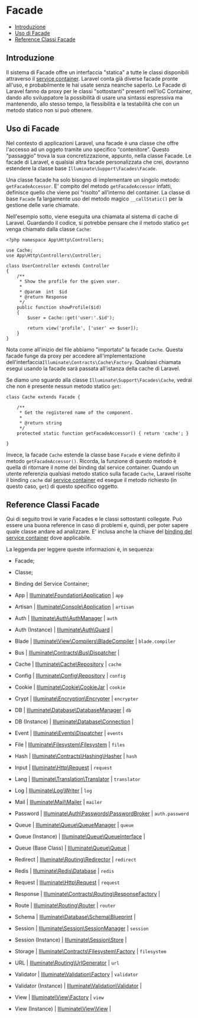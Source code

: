 # Facade

- [Introduzione](#introduzione)
- [Uso di Facade](#uso-facade)
- [Reference Classi Facade](#reference-classi-facade)

<a name="introduzione"></a>
## Introduzione

Il sistema di Facade offre un interfaccia "statica" a tutte le classi disponibili attraverso il [service container](/documentazione/5.1/container). Laravel conta già diverse facade pronte all'uso, e probabilmente le hai usate senza neanche saperlo. Le Facade di Laravel fanno da proxy per le classi "sottostanti" presenti nell'IoC Container, dando allo sviluppatore la possibilità di usare una sintassi espressiva ma mantenendo, allo stesso tempo, la flessibilità e la testabilità che con un metodo statico non si può ottenere. 

<a name="uso-facade"></a>
## Uso di Facade

Nel contesto di applicazioni Laravel, una facade è una classe che offre l'accesso ad un oggeto tramite uno specifico “contenitore”. Questo “passaggio” trova la sua concretizzazione, appunto, nella classe Facade. Le facade di Laravel, e qualsiai altra facade personalizzata che crei, dovranno estendere la classe base `Illuminate\Support\Facades\Facade`.

Una classe facade ha solo bisogno di implementare un singolo metodo: `getFacadeAccessor`. E' compito del metodo `getFacadeAccessor` infatti, definisce quello che viene poi “risolto” all’interno del container. La classe di base `Facade` fa largamente uso del metodo magico `__callStatic()` per la gestione delle varie chiamate.

Nell'esempio sotto, viene eseguita una chiamata al sistema di cache di Laravel. Guardando il codice, si potrebbe pensare che il metodo statico `get` venga chiamato dalla classe `Cache`:

	<?php namespace App\Http\Controllers;

	use Cache;
	use App\Http\Controllers\Controller;

	class UserController extends Controller
	{
		/**
		 * Show the profile for the given user.
		 *
		 * @param  int  $id
		 * @return Response
		 */
		public function showProfile($id)
		{
			$user = Cache::get('user:'.$id');

			return view('profile', ['user' => $user]);
		}
	}
Nota come all'inizio del file abbiamo "importato" la facade `Cache`. Questa facade funge da proxy per accedere all'implementazione dell'interfaccia`Illuminate\Contracts\Cache\Factory`. Qualsiasi chiamata esegui usando la facade sarà passata all'istanza della cache di Laravel.

Se diamo uno sguardo alla classe `Illuminate\Support\Facades\Cache`, vedrai che non è presente nessun metodo statico `get`:

	class Cache extends Facade {

		/**
		 * Get the registered name of the component.
		 *
		 * @return string
		 */
		protected static function getFacadeAccessor() { return 'cache'; }

	}

Invece, la facade `Cache` estende la classe base `Facade` e viene definito il metodo `getFacadeAccessor()`. Ricorda, la funzione di questo metodo è quella di ritornare il nome del binding dal service container. Quando un utente referenzia qualsiasi metodo statico sulla facade `Cache`, Laravel risolte il binding `cache` dal  [service container](/documentazione/5.1/container) ed esegue il metodo richiesto (in questo caso, `get`) di questo specifico oggetto.

<a name="reference-classi-facade"></a>
## Reference Classi Facade

Qui di seguito trovi le varie Facades e le classi sottostanti collegate. Può essere una buona reference in caso di problemi e, quindi, per poter sapere quale classe andare ad analizzare. E' inclusa anche la chiave del [binding del service container](/documentazione/5.1/container) dove applicabile.

La leggenda per leggere queste informazioni è, in sequenza:

* Facade;
* Classe;
* Binding del Service Container;

* App  |  [Illuminate\Foundation\Application](http://laravel.com/api/{{version}}/Illuminate/Foundation/Application.html)  | `app`
* Artisan  |  [Illuminate\Console\Application](http://laravel.com/api/{{version}}/Illuminate/Console/Application.html)  |  `artisan`
* Auth  |  [Illuminate\Auth\AuthManager](http://laravel.com/api/{{version}}/Illuminate/Auth/AuthManager.html)  |  `auth`
* Auth (Instance)  |  [Illuminate\Auth\Guard](http://laravel.com/api/{{version}}/Illuminate/Auth/Guard.html)  |
* Blade  |  [Illuminate\View\Compilers\BladeCompiler](http://laravel.com/api/{{version}}/Illuminate/View/Compilers/BladeCompiler.html)  |  `blade.compiler`
* Bus  |  [Illuminate\Contracts\Bus\Dispatcher](http://laravel.com/api/{{version}}/Illuminate/Contracts/Bus/Dispatcher.html)  |
* Cache  |  [Illuminate\Cache\Repository](http://laravel.com/api/{{version}}/Illuminate/Cache/Repository.html)  |  `cache`
* Config  |  [Illuminate\Config\Repository](http://laravel.com/api/{{version}}/Illuminate/Config/Repository.html)  |  `config`
* Cookie  |  [Illuminate\Cookie\CookieJar](http://laravel.com/api/{{version}}/Illuminate/Cookie/CookieJar.html)  |  `cookie`
* Crypt  |  [Illuminate\Encryption\Encrypter](http://laravel.com/api/{{version}}/Illuminate/Encryption/Encrypter.html)  |  `encrypter`
* DB  |  [Illuminate\Database\DatabaseManager](http://laravel.com/api/{{version}}/Illuminate/Database/DatabaseManager.html)  |  `db`
* DB (Instance)  |  [Illuminate\Database\Connection](http://laravel.com/api/{{version}}/Illuminate/Database/Connection.html)  |
* Event  |  [Illuminate\Events\Dispatcher](http://laravel.com/api/{{version}}/Illuminate/Events/Dispatcher.html)  |  `events`
* File  |  [Illuminate\Filesystem\Filesystem](http://laravel.com/api/{{version}}/Illuminate/Filesystem/Filesystem.html)  |  `files`
* Hash  |  [Illuminate\Contracts\Hashing\Hasher](http://laravel.com/api/{{version}}/Illuminate/Contracts/Hashing/Hasher.html)  |  `hash`
* Input  |  [Illuminate\Http\Request](http://laravel.com/api/{{version}}/Illuminate/Http/Request.html)  |  `request`
* Lang  |  [Illuminate\Translation\Translator](http://laravel.com/api/{{version}}/Illuminate/Translation/Translator.html)  |  `translator`
* Log  |  [Illuminate\Log\Writer](http://laravel.com/api/{{version}}/Illuminate/Log/Writer.html)  |  `log`
* Mail  |  [Illuminate\Mail\Mailer](http://laravel.com/api/{{version}}/Illuminate/Mail/Mailer.html)  |  `mailer`
* Password  |  [Illuminate\Auth\Passwords\PasswordBroker](http://laravel.com/api/{{version}}/Illuminate/Auth/Passwords/PasswordBroker.html)  |  `auth.password`
* Queue  |  [Illuminate\Queue\QueueManager](http://laravel.com/api/{{version}}/Illuminate/Queue/QueueManager.html)  |  `queue`
* Queue (Instance) |  [Illuminate\Queue\QueueInterface](http://laravel.com/api/{{version}}/Illuminate/Queue/QueueInterface.html)  |
* Queue (Base Class) |  [Illuminate\Queue\Queue](http://laravel.com/api/{{version}}/Illuminate/Queue/Queue.html)  |
* Redirect  |  [Illuminate\Routing\Redirector](http://laravel.com/api/{{version}}/Illuminate/Routing/Redirector.html)  |  `redirect`
* Redis  |  [Illuminate\Redis\Database](http://laravel.com/api/{{version}}/Illuminate/Redis/Database.html)  |  `redis`
* Request  |  [Illuminate\Http\Request](http://laravel.com/api/{{version}}/Illuminate/Http/Request.html)  |  `request`
* Response  |  [Illuminate\Contracts\Routing\ResponseFactory](http://laravel.com/api/{{version}}/Illuminate/Contracts/Routing/ResponseFactory.html)  |
* Route  |  [Illuminate\Routing\Router](http://laravel.com/api/{{version}}/Illuminate/Routing/Router.html)  |  `router`
* Schema  |  [Illuminate\Database\Schema\Blueprint](http://laravel.com/api/{{version}}/Illuminate/Database/Schema/Blueprint.html)  |
* Session  |  [Illuminate\Session\SessionManager](http://laravel.com/api/{{version}}/Illuminate/Session/SessionManager.html)  |  `session`
* Session (Instance)  |  [Illuminate\Session\Store](http://laravel.com/api/{{version}}/Illuminate/Session/Store.html)  |
* Storage  |  [Illuminate\Contracts\Filesystem\Factory](http://laravel.com/api/{{version}}/Illuminate/Contracts/Filesystem/Factory.html)  |  `filesystem`
* URL  |  [Illuminate\Routing\UrlGenerator](http://laravel.com/api/{{version}}/Illuminate/Routing/UrlGenerator.html)  |  `url`
* Validator  |  [Illuminate\Validation\Factory](http://laravel.com/api/{{version}}/Illuminate/Validation/Factory.html)  |  `validator`
* Validator (Instance)  |  [Illuminate\Validation\Validator](http://laravel.com/api/{{version}}/Illuminate/Validation/Validator.html) |
* View  |  [Illuminate\View\Factory](http://laravel.com/api/{{version}}/Illuminate/View/Factory.html)  |  `view`
* View (Instance)  |  [Illuminate\View\View](http://laravel.com/api/{{version}}/Illuminate/View/View.html)  |
